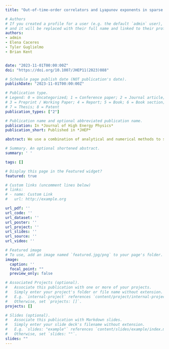 ```yaml
---
title: "Out-of-time-order correlators and Lyapunov exponents in sparse SYK"

# Authors
# If you created a profile for a user (e.g. the default `admin` user), write the username (folder name) here 
# and it will be replaced with their full name and linked to their profile.
authors:
- admin
- Elena Caceres
- Tyler Guglielmo
- Brian Kent


date: "2023-11-01T00:00:00Z"
doi: "https://doi.org/10.1007/JHEP11(2023)088"

# Schedule page publish date (NOT publication's date).
publishDate: "2023-11-01T00:00:00Z"

# Publication type.
# Legend: 0 = Uncategorized; 1 = Conference paper; 2 = Journal article;
# 3 = Preprint / Working Paper; 4 = Report; 5 = Book; 6 = Book section;
# 7 = Thesis; 8 = Patent
publication_types: ["2"]

# Publication name and optional abbreviated publication name.
publication: In *Journal of High Energy Physics*
publication_short: Published in *JHEP*

abstract: We use a combination of analytical and numerical methods to study out-of-time order correlators (OTOCs) in the sparse Sachdev-Ye-Kitaev (SYK) model. We find that at a given order of N, the standard result for the q-local, all-to-all SYK, obtained through the sum over ladder diagrams, is corrected by a series in the sparsity parameter, k. We present an algorithm to sum the diagrams at any given order of $1/(kq)^n$. We also study OTOCs numerically as a function of the sparsity parameter and determine the Lyapunov exponent. We find that numerical stability when extracting the Lyapunov exponent requires averaging over a massive number of realizations. This trade-off between the efficiency of the sparse model and consistent behavior at finite N becomes more significant for larger values of $N$.

# Summary. An optional shortened abstract.
summary: ' '

tags: []

# Display this page in the Featured widget?
featured: true

# Custom links (uncomment lines below)
# links:
# - name: Custom Link
#   url: http://example.org

url_pdf: ''
url_code: ''
url_dataset: ''
url_poster: ''
url_project: ''
url_slides: ''
url_source: ''
url_video: ''

# Featured image
# To use, add an image named `featured.jpg/png` to your page's folder. 
image:
  caption: ''
  focal_point: ""
  preview_only: false

# Associated Projects (optional).
#   Associate this publication with one or more of your projects.
#   Simply enter your project's folder or file name without extension.
#   E.g. `internal-project` references `content/project/internal-project/index.md`.
#   Otherwise, set `projects: []`.
projects: []

# Slides (optional).
#   Associate this publication with Markdown slides.
#   Simply enter your slide deck's filename without extension.
#   E.g. `slides: "example"` references `content/slides/example/index.md`.
#   Otherwise, set `slides: ""`.
slides: ""
---
```

